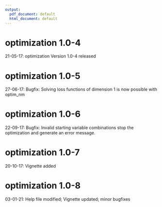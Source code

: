 ```yaml
---
output:
  pdf_document: default
  html_document: default
---
```

# optimization 1.0-4
21-05-17: optimization Version 1.0-4 released

# optimization 1.0-5
27-06-17: Bugfix: Solving loss functions of dimension 1 is now possible with optim_nm

# optimization 1.0-6
22-09-17: Bugfix: Invalid starting variable combinations stop the optimization and generate an error message.

# optimization 1.0-7
20-10-17: Vignette added

# optimization 1.0-8
03-01-21: Help file modified; Vignette updated; minor bugfixes
